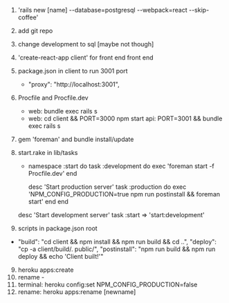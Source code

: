 1. 'rails new [name] --database=postgresql --webpack=react --skip-coffee'
2. add git repo
3. change development to sql [maybe not though]
4. 'create-react-app client' for front end front end
5. package.json in client to run 3001 port
    - "proxy": "http://localhost:3001",

5. Procfile and Procfile.dev
    - web: bundle exec rails s
    - web: cd client && PORT=3000 npm start
      api: PORT=3001 && bundle exec rails s

6. gem 'foreman' and bundle install/update
7. start.rake in lib/tasks
    - namespace :start do
      task :development do
        exec 'foreman start -f Procfile.dev'
      end

      desc 'Start production server'
      task :production do
        exec 'NPM_CONFIG_PRODUCTION=true npm run postinstall && foreman start'
      end
    end

    desc 'Start development server'
    task :start => 'start:development'


8. scripts in package.json root
  - "build": "cd client && npm install && npm run build && cd ..",
   "deploy": "cp -a client/build/. public/",
   "postinstall": "npm run build && npm run deploy && echo 'Client built!'"

9. heroku apps:create
10. rename -
11. terminal: heroku config:set NPM_CONFIG_PRODUCTION=false
12. rename: heroku apps:rename [newname]
